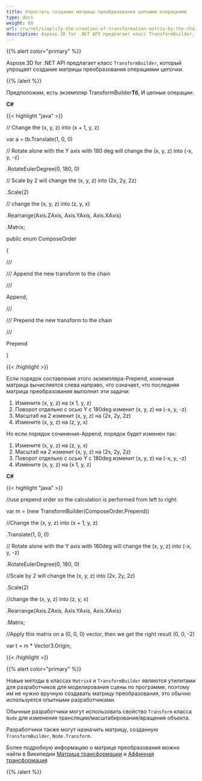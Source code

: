 ```yaml
---
title: Упростить создание матрицы преобразования цепными операциями
type: docs
weight: 60
url: /ru/net/simplify-the-creation-of-transformation-matrix-by-the-chain-operations/
description: Aspose.3D for .NET API предлагает класс TransformBuilder, который упрощает создание матрицы преобразования операциями цепочки.
---
```

{{% alert color="primary" %}} 

Aspose.3D for .NET API предлагает класс `TransformBuilder`, который упрощает создание матрицы преобразования операциями цепочки.

{{% /alert %}} 

Предположим, есть экземпляр TransformBuilder**Тб**, И цепные операции:

**C#**

{{< highlight "java" >}}

 // Change the (x, y, z) into (x + 1, y, z)

var a = tb.Translate(1, 0, 0)

// Rotate alone with the Y axis with 180 deg will change the (x, y, z) into (-x, y, -z)

.RotateEulerDegree(0, 180, 0)

// Scale by 2 will change the (x, y, z) into (2x, 2y, 2z)

.Scale(2)

// change the (x, y, z) into (z, y, x)

.Rearrange(Axis.ZAxis, Axis.YAxis, Axis.XAxis)

.Matrix;



public enum ComposeOrder

{

   /// <summary>

   /// Append the new transform to the chain

   /// </summary>

   Append,

   /// <summary>

   /// Prepend the new transform to the chain

   /// </summary>

   Prepend

}

{{< /highlight >}}

Если порядок составления этого экземпляра-Prepend, конечная матрица вычисляется слева направо, что означает, что последняя матрица преобразования выполнит эти задачи:

1. Измените (x, y, z) на (x 1, y, z)
1. Поворот отдельно с осью Y с 180deg изменит (x, y, z) на (-x, y, -z)
1. Масштаб на 2 изменит (x, y, z) на (2x, 2y, 2z)
1. Измените (x, y, z) на (z, y, x)

Но если порядок сочинения-Append, порядок будет изменен так:

1. Измените (x, y, z) на (z, y, x)
1. Масштаб на 2 изменит (x, y, z) на (2x, 2y, 2z)
1. Поворот отдельно с осью Y с 180deg изменит (x, y, z) на (-x, y, -z)
1. Измените (x, y, z) на (x 1, y, z)

**C#**

{{< highlight "java" >}}

 //use prepend order so the calculation is performed from left to right:

var m = (new TransformBuilder(ComposeOrder.Prepend))

   //Change the (x, y, z) into (x + 1, y, z)

   .Translate(1, 0, 0)

   // Rotate alone with the Y axis with 180deg will change the (x, y, z) into (-x, y, -z)

   .RotateEulerDegree(0, 180, 0)

   //Scale by 2 will change the (x, y, z) into (2x, 2y, 2z)

   .Scale(2)

   //change the (x, y, z) into (z, y, x)

   .Rearrange(Axis.ZAxis, Axis.YAxis, Axis.XAxis)

   .Matrix;

 //Apply this matrix on a (0, 0, 0) vector, then we get the right result (0, 0, -2)

 var t = m * Vector3.Origin;

{{< /highlight >}}

{{% alert color="primary" %}} 

Новые методы в классах `Matrix4` и `TransformBuilder` являются утилитами для разработчиков для моделирования сцены по программе, поэтому им не нужно вручную создавать матрицу преобразования, это обычно используется опытными разработчиками.

Обычные разработчики могут использовать свойство `Transform` класса `Node` для изменения трансляции/масштабирования/вращения объекта.

Разработчики также могут назначить матрицу, созданную `TransformBuilder`, `Node.Transform`.

Более подробную информацию о матрице преобразования можно найти в Википедии [Матрица трансформации](https://en.wikipedia.org/wiki/Transformation_matrix#Examples_in_3D_computer_graphics) и [Аффинная трансформация](https://en.wikipedia.org/wiki/Affine_transformation)

{{% /alert %}}
